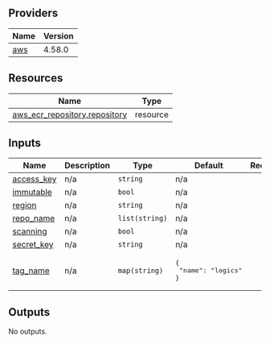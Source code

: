 
## Providers

| Name | Version |
|------|---------|
| <a name="provider_aws"></a> [aws](#provider\_aws) | 4.58.0 |


## Resources

| Name | Type |
|------|------|
| [aws_ecr_repository.repository](https://registry.terraform.io/providers/hashicorp/aws/latest/docs/resources/ecr_repository) | resource |

## Inputs

| Name | Description | Type | Default | Required |
|------|-------------|------|---------|:--------:|
| <a name="input_access_key"></a> [access\_key](#input\_access\_key) | n/a | `string` | n/a | yes |
| <a name="input_immutable"></a> [immutable](#input\_immutable) | n/a | `bool` | n/a | yes |
| <a name="input_region"></a> [region](#input\_region) | n/a | `string` | n/a | yes |
| <a name="input_repo_name"></a> [repo\_name](#input\_repo\_name) | n/a | `list(string)` | n/a | yes |
| <a name="input_scanning"></a> [scanning](#input\_scanning) | n/a | `bool` | n/a | yes |
| <a name="input_secret_key"></a> [secret\_key](#input\_secret\_key) | n/a | `string` | n/a | yes |
| <a name="input_tag_name"></a> [tag\_name](#input\_tag\_name) | n/a | `map(string)` | <pre>{<br>  "name": "logics"<br>}</pre> | no |

## Outputs

No outputs.
